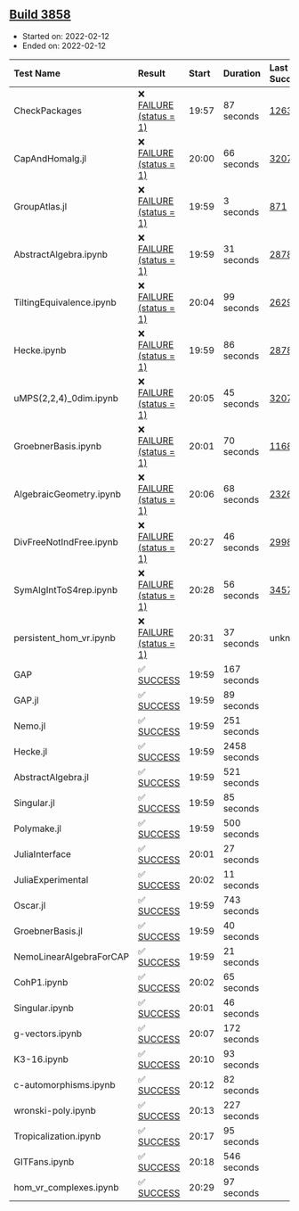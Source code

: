 ## [Build 3858](https://oscarci.mathematik.uni-kl.de/job/oscar-stable/3858/)

* Started on: 2022-02-12
* Ended on: 2022-02-12

| Test Name    | Result | Start | Duration | Last Success | First Failure |
|:-------------|:-------|:------|:---------|:-------------|:--------------|
| CheckPackages | ❌ [FAILURE (status = 1)](https://oscarci.mathematik.uni-kl.de/job/oscar-stable/3858/artifact/logs/build-3858/CheckPackages.log) | 19:57 | 87 seconds | [1263](https://oscarci.mathematik.uni-kl.de/job/oscar-stable/1263/) | [1264](https://oscarci.mathematik.uni-kl.de/job/oscar-stable/1264/) |
| CapAndHomalg.jl | ❌ [FAILURE (status = 1)](https://oscarci.mathematik.uni-kl.de/job/oscar-stable/3858/artifact/logs/build-3858/CapAndHomalg.jl.log) | 20:00 | 66 seconds | [3207](https://oscarci.mathematik.uni-kl.de/job/oscar-stable/3207/) | [3208](https://oscarci.mathematik.uni-kl.de/job/oscar-stable/3208/) |
| GroupAtlas.jl | ❌ [FAILURE (status = 1)](https://oscarci.mathematik.uni-kl.de/job/oscar-stable/3858/artifact/logs/build-3858/GroupAtlas.jl.log) | 19:59 | 3 seconds | [871](https://oscarci.mathematik.uni-kl.de/job/oscar-stable/871/) | [872](https://oscarci.mathematik.uni-kl.de/job/oscar-stable/872/) |
| AbstractAlgebra.ipynb | ❌ [FAILURE (status = 1)](https://oscarci.mathematik.uni-kl.de/job/oscar-stable/3858/artifact/logs/build-3858/AbstractAlgebra.ipynb.log) | 19:59 | 31 seconds | [2878](https://oscarci.mathematik.uni-kl.de/job/oscar-stable/2878/) | [2879](https://oscarci.mathematik.uni-kl.de/job/oscar-stable/2879/) |
| TiltingEquivalence.ipynb | ❌ [FAILURE (status = 1)](https://oscarci.mathematik.uni-kl.de/job/oscar-stable/3858/artifact/logs/build-3858/TiltingEquivalence.ipynb.log) | 20:04 | 99 seconds | [2629](https://oscarci.mathematik.uni-kl.de/job/oscar-stable/2629/) | [2630](https://oscarci.mathematik.uni-kl.de/job/oscar-stable/2630/) |
| Hecke.ipynb | ❌ [FAILURE (status = 1)](https://oscarci.mathematik.uni-kl.de/job/oscar-stable/3858/artifact/logs/build-3858/Hecke.ipynb.log) | 19:59 | 86 seconds | [2878](https://oscarci.mathematik.uni-kl.de/job/oscar-stable/2878/) | [2879](https://oscarci.mathematik.uni-kl.de/job/oscar-stable/2879/) |
| uMPS(2,2,4)_0dim.ipynb | ❌ [FAILURE (status = 1)](https://oscarci.mathematik.uni-kl.de/job/oscar-stable/3858/artifact/logs/build-3858/uMPS-2-2-4-_0dim.ipynb.log) | 20:05 | 45 seconds | [3207](https://oscarci.mathematik.uni-kl.de/job/oscar-stable/3207/) | [3208](https://oscarci.mathematik.uni-kl.de/job/oscar-stable/3208/) |
| GroebnerBasis.ipynb | ❌ [FAILURE (status = 1)](https://oscarci.mathematik.uni-kl.de/job/oscar-stable/3858/artifact/logs/build-3858/GroebnerBasis.ipynb.log) | 20:01 | 70 seconds | [1168](https://oscarci.mathematik.uni-kl.de/job/oscar-stable/1168/) | [1169](https://oscarci.mathematik.uni-kl.de/job/oscar-stable/1169/) |
| AlgebraicGeometry.ipynb | ❌ [FAILURE (status = 1)](https://oscarci.mathematik.uni-kl.de/job/oscar-stable/3858/artifact/logs/build-3858/AlgebraicGeometry.ipynb.log) | 20:06 | 68 seconds | [2326](https://oscarci.mathematik.uni-kl.de/job/oscar-stable/2326/) | [2327](https://oscarci.mathematik.uni-kl.de/job/oscar-stable/2327/) |
| DivFreeNotIndFree.ipynb | ❌ [FAILURE (status = 1)](https://oscarci.mathematik.uni-kl.de/job/oscar-stable/3858/artifact/logs/build-3858/DivFreeNotIndFree.ipynb.log) | 20:27 | 46 seconds | [2998](https://oscarci.mathematik.uni-kl.de/job/oscar-stable/2998/) | [2999](https://oscarci.mathematik.uni-kl.de/job/oscar-stable/2999/) |
| SymAlgIntToS4rep.ipynb | ❌ [FAILURE (status = 1)](https://oscarci.mathematik.uni-kl.de/job/oscar-stable/3858/artifact/logs/build-3858/SymAlgIntToS4rep.ipynb.log) | 20:28 | 56 seconds | [3457](https://oscarci.mathematik.uni-kl.de/job/oscar-stable/3457/) | [3458](https://oscarci.mathematik.uni-kl.de/job/oscar-stable/3458/) |
| persistent_hom_vr.ipynb | ❌ [FAILURE (status = 1)](https://oscarci.mathematik.uni-kl.de/job/oscar-stable/3858/artifact/logs/build-3858/persistent_hom_vr.ipynb.log) | 20:31 | 37 seconds | unknown | unknown |
| GAP | ✅ [SUCCESS](https://oscarci.mathematik.uni-kl.de/job/oscar-stable/3858/artifact/logs/build-3858/GAP.log) | 19:59 | 167 seconds |  |  |
| GAP.jl | ✅ [SUCCESS](https://oscarci.mathematik.uni-kl.de/job/oscar-stable/3858/artifact/logs/build-3858/GAP.jl.log) | 19:59 | 89 seconds |  |  |
| Nemo.jl | ✅ [SUCCESS](https://oscarci.mathematik.uni-kl.de/job/oscar-stable/3858/artifact/logs/build-3858/Nemo.jl.log) | 19:59 | 251 seconds |  |  |
| Hecke.jl | ✅ [SUCCESS](https://oscarci.mathematik.uni-kl.de/job/oscar-stable/3858/artifact/logs/build-3858/Hecke.jl.log) | 19:59 | 2458 seconds |  |  |
| AbstractAlgebra.jl | ✅ [SUCCESS](https://oscarci.mathematik.uni-kl.de/job/oscar-stable/3858/artifact/logs/build-3858/AbstractAlgebra.jl.log) | 19:59 | 521 seconds |  |  |
| Singular.jl | ✅ [SUCCESS](https://oscarci.mathematik.uni-kl.de/job/oscar-stable/3858/artifact/logs/build-3858/Singular.jl.log) | 19:59 | 85 seconds |  |  |
| Polymake.jl | ✅ [SUCCESS](https://oscarci.mathematik.uni-kl.de/job/oscar-stable/3858/artifact/logs/build-3858/Polymake.jl.log) | 19:59 | 500 seconds |  |  |
| JuliaInterface | ✅ [SUCCESS](https://oscarci.mathematik.uni-kl.de/job/oscar-stable/3858/artifact/logs/build-3858/JuliaInterface.log) | 20:01 | 27 seconds |  |  |
| JuliaExperimental | ✅ [SUCCESS](https://oscarci.mathematik.uni-kl.de/job/oscar-stable/3858/artifact/logs/build-3858/JuliaExperimental.log) | 20:02 | 11 seconds |  |  |
| Oscar.jl | ✅ [SUCCESS](https://oscarci.mathematik.uni-kl.de/job/oscar-stable/3858/artifact/logs/build-3858/Oscar.jl.log) | 19:59 | 743 seconds |  |  |
| GroebnerBasis.jl | ✅ [SUCCESS](https://oscarci.mathematik.uni-kl.de/job/oscar-stable/3858/artifact/logs/build-3858/GroebnerBasis.jl.log) | 19:59 | 40 seconds |  |  |
| NemoLinearAlgebraForCAP | ✅ [SUCCESS](https://oscarci.mathematik.uni-kl.de/job/oscar-stable/3858/artifact/logs/build-3858/NemoLinearAlgebraForCAP.log) | 19:59 | 21 seconds |  |  |
| CohP1.ipynb | ✅ [SUCCESS](https://oscarci.mathematik.uni-kl.de/job/oscar-stable/3858/artifact/logs/build-3858/CohP1.ipynb.log) | 20:02 | 65 seconds |  |  |
| Singular.ipynb | ✅ [SUCCESS](https://oscarci.mathematik.uni-kl.de/job/oscar-stable/3858/artifact/logs/build-3858/Singular.ipynb.log) | 20:01 | 46 seconds |  |  |
| g-vectors.ipynb | ✅ [SUCCESS](https://oscarci.mathematik.uni-kl.de/job/oscar-stable/3858/artifact/logs/build-3858/g-vectors.ipynb.log) | 20:07 | 172 seconds |  |  |
| K3-16.ipynb | ✅ [SUCCESS](https://oscarci.mathematik.uni-kl.de/job/oscar-stable/3858/artifact/logs/build-3858/K3-16.ipynb.log) | 20:10 | 93 seconds |  |  |
| c-automorphisms.ipynb | ✅ [SUCCESS](https://oscarci.mathematik.uni-kl.de/job/oscar-stable/3858/artifact/logs/build-3858/c-automorphisms.ipynb.log) | 20:12 | 82 seconds |  |  |
| wronski-poly.ipynb | ✅ [SUCCESS](https://oscarci.mathematik.uni-kl.de/job/oscar-stable/3858/artifact/logs/build-3858/wronski-poly.ipynb.log) | 20:13 | 227 seconds |  |  |
| Tropicalization.ipynb | ✅ [SUCCESS](https://oscarci.mathematik.uni-kl.de/job/oscar-stable/3858/artifact/logs/build-3858/Tropicalization.ipynb.log) | 20:17 | 95 seconds |  |  |
| GITFans.ipynb | ✅ [SUCCESS](https://oscarci.mathematik.uni-kl.de/job/oscar-stable/3858/artifact/logs/build-3858/GITFans.ipynb.log) | 20:18 | 546 seconds |  |  |
| hom_vr_complexes.ipynb | ✅ [SUCCESS](https://oscarci.mathematik.uni-kl.de/job/oscar-stable/3858/artifact/logs/build-3858/hom_vr_complexes.ipynb.log) | 20:29 | 97 seconds |  |  |
